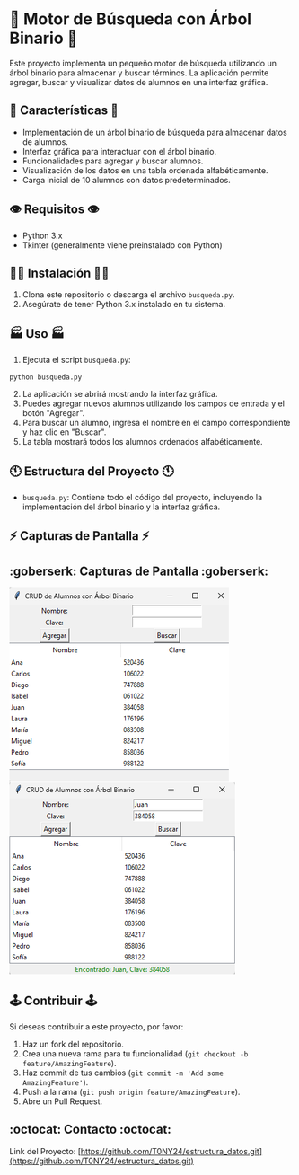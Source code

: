 # :robot: Motor de Búsqueda con Árbol Binario :robot:

Este proyecto implementa un pequeño motor de búsqueda utilizando un árbol binario para almacenar y buscar términos. La aplicación permite agregar, buscar y visualizar datos de alumnos en una interfaz gráfica.

## :ghost: Características :ghost:

- Implementación de un árbol binario de búsqueda para almacenar datos de alumnos.
- Interfaz gráfica para interactuar con el árbol binario.
- Funcionalidades para agregar y buscar alumnos.
- Visualización de los datos en una tabla ordenada alfabéticamente.
- Carga inicial de 10 alumnos con datos predeterminados.

## :eye: Requisitos :eye:

- Python 3.x
- Tkinter (generalmente viene preinstalado con Python)

## :teacher: Instalación :teacher:

1. Clona este repositorio o descarga el archivo `busqueda.py`.
2. Asegúrate de tener Python 3.x instalado en tu sistema.

## :factory: Uso :factory:

1. Ejecuta el script `busqueda.py`:

```
python busqueda.py
```

2. La aplicación se abrirá mostrando la interfaz gráfica.
3. Puedes agregar nuevos alumnos utilizando los campos de entrada y el botón "Agregar".
4. Para buscar un alumno, ingresa el nombre en el campo correspondiente y haz clic en "Buscar".
5. La tabla mostrará todos los alumnos ordenados alfabéticamente.

##  :clock11: Estructura del Proyecto :clock11:

- `busqueda.py`: Contiene todo el código del proyecto, incluyendo la implementación del árbol binario y la interfaz gráfica.

## :zap: Capturas de Pantalla :zap:

## :goberserk: Capturas de Pantalla :goberserk:

![Pantalla Principal](img/inicio.png)
![Búsqueda de Alumno](img/fin.png)

## :joystick: Contribuir :joystick:

Si deseas contribuir a este proyecto, por favor:

1. Haz un fork del repositorio.
2. Crea una nueva rama para tu funcionalidad (`git checkout -b feature/AmazingFeature`).
3. Haz commit de tus cambios (`git commit -m 'Add some AmazingFeature'`).
4. Push a la rama (`git push origin feature/AmazingFeature`).
5. Abre un Pull Request.



## :octocat: Contacto :octocat:

Link del Proyecto: [https://github.com/T0NY24/estructura_datos.git](https://github.com/T0NY24/estructura_datos.git)